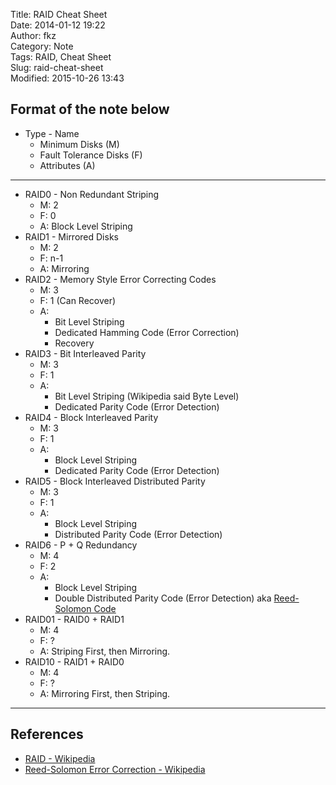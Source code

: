 Title: RAID Cheat Sheet  
Date: 2014-01-12 19:22  
Author: fkz  
Category: Note  
Tags: RAID, Cheat Sheet  
Slug: raid-cheat-sheet  
Modified: 2015-10-26 13:43  
  
## Format of the note below  
  
+ Type - Name  
    + Minimum Disks (M)  
    + Fault Tolerance Disks (F)  
    + Attributes (A)  
  
---  
  
+ RAID0 - Non Redundant Striping  
    + M: 2  
    + F: 0  
    + A: Block Level Striping  
+ RAID1 - Mirrored Disks  
    + M: 2  
    + F: n-1  
    + A: Mirroring  
+ RAID2 - Memory Style Error Correcting Codes  
    + M: 3  
    + F: 1 (Can Recover)  
    + A:  
        + Bit Level Striping  
        + Dedicated Hamming Code (Error Correction)  
        + Recovery  
+ RAID3 - Bit Interleaved Parity  
    + M: 3  
    + F: 1  
    + A:  
        + Bit Level Striping (Wikipedia said Byte Level)  
        + Dedicated Parity Code (Error Detection)  
+ RAID4 - Block Interleaved Parity  
    + M: 3  
    + F: 1  
    + A:  
        + Block Level Striping  
        + Dedicated Parity Code (Error Detection)  
+ RAID5 - Block Interleaved Distributed Parity  
    + M: 3  
    + F: 1  
    + A:  
        + Block Level Striping  
        + Distributed Parity Code (Error Detection)  
+ RAID6 - P + Q Redundancy  
    + M: 4  
    + F: 2  
    + A:  
        + Block Level Striping  
        + Double Distributed Parity Code (Error Detection) aka [Reed-Solomon Code](http://en.wikipedia.org/wiki/Reed%E2%80%93Solomon_error_correction)  
+ RAID01 - RAID0 + RAID1  
    + M: 4  
    + F: ?  
    + A: Striping First, then Mirroring.  
+ RAID10 - RAID1 + RAID0  
    + M: 4  
    + F: ?  
    + A: Mirroring First, then Striping.  
  
---  
  
## References  
+ [RAID - Wikipedia](http://en.wikipedia.org/wiki/RAID)  
+ [Reed-Solomon Error Correction - Wikipedia](http://en.wikipedia.org/wiki/Reed%E2%80%93Solomon_error_correction)  

